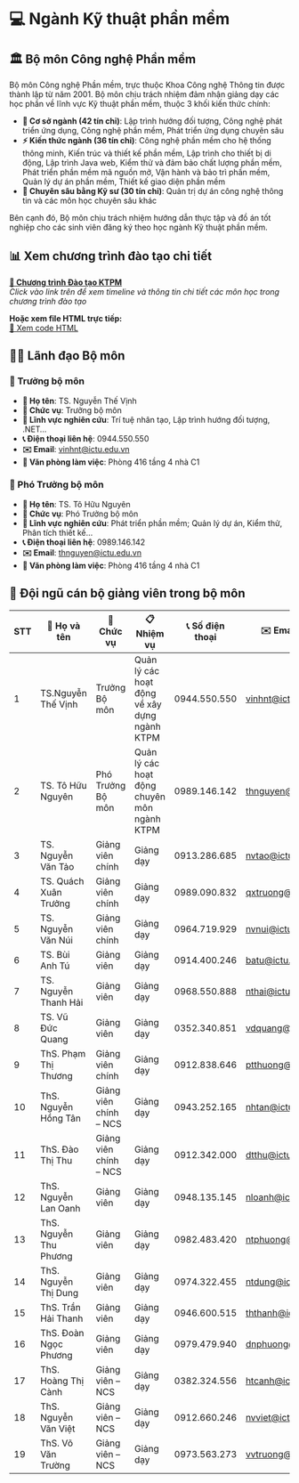 # 💻 Ngành Kỹ thuật phần mềm

## 🏛️ Bộ môn Công nghệ Phần mềm

Bộ môn Công nghệ Phần mềm, trực thuộc Khoa Công nghệ Thông tin được thành lập từ năm 2001. Bộ môn chịu trách nhiệm đảm nhận giảng dạy các học phần về lĩnh vực Kỹ thuật phần mềm, thuộc 3 khối kiến thức chính:

- **🔄 Cơ sở ngành (42 tín chỉ)**: Lập trình hướng đối tượng, Công nghệ phát triển ứng dụng, Công nghệ phần mềm, Phát triển ứng dụng chuyên sâu
- **⚡ Kiến thức ngành (36 tín chỉ)**: Công nghệ phần mềm cho hệ thống thông minh, Kiến trúc và thiết kế phần mềm, Lập trình cho thiết bị di động, Lập trình Java web, Kiểm thử và đảm bảo chất lượng phần mềm, Phát triển phần mềm mã nguồn mở, Vận hành và bảo trì phần mềm, Quản lý dự án phần mềm, Thiết kế giao diện phần mềm
- **🧪 Chuyên sâu bằng Kỹ sư (30 tín chỉ)**: Quản trị dự án công nghệ thông tin và các môn học chuyên sâu khác

Bên cạnh đó, Bộ môn chịu trách nhiệm hướng dẫn thực tập và đồ án tốt nghiệp cho các sinh viên đăng ký theo học ngành Kỹ thuật phần mềm.

## 📊 Xem chương trình đào tạo chi tiết
**[🔗 Chương trình Đào tạo KTPM](https://ictu-software-engineering.github.io/KTPM/KTPM.html)**  
*Click vào link trên để xem timeline và thông tin chi tiết các môn học trong chương trình đào tạo*

**Hoặc xem file HTML trực tiếp:**  
[📄 Xem code HTML](https://github.com/ictu-software-engineering/KTPM/blob/main/KTPM.html)

## 👨‍💼 Lãnh đạo Bộ môn

### 🎯 Trưởng bộ môn
- **👤 Họ tên**: TS. Nguyễn Thế Vịnh
- **💼 Chức vụ**: Trưởng bộ môn
- **🔬 Lĩnh vực nghiên cứu**: Trí tuệ nhân tạo, Lập trình hướng đối tượng, .NET…
- **📞 Điện thoại liên hệ**: 0944.550.550
- **✉️ Email**: vinhnt@ictu.edu.vn
- **🏢 Văn phòng làm việc**: Phòng 416 tầng 4 nhà C1

### 🤝 Phó Trưởng bộ môn
- **👤 Họ tên**: TS. Tô Hữu Nguyên
- **💼 Chức vụ**: Phó Trưởng bộ môn
- **🔬 Lĩnh vực nghiên cứu**: Phát triển phần mềm; Quản lý dự án, Kiểm thử, Phân tích thiết kế…
- **📞 Điện thoại liên hệ**: 0989.146.142
- **✉️ Email**: thnguyen@ictu.edu.vn
- **🏢 Văn phòng làm việc**: Phòng 416 tầng 4 nhà C1

## 👥 Đội ngũ cán bộ giảng viên trong bộ môn

| STT | 👤 Họ và tên | 💼 Chức vụ | 📋 Nhiệm vụ | 📞 Số điện thoại | ✉️ Email liên hệ |
|-----|-----------|---------|----------|---------------|---------------|
| 1 | TS.Nguyễn Thế Vịnh | Trưởng Bộ môn | Quản lý các hoạt động về xây dựng ngành KTPM | 0944.550.550 | vinhnt@ictu.edu.vn |
| 2 | TS. Tô Hữu Nguyên | Phó Trưởng Bộ môn | Quản lý các hoạt động chuyên môn ngành KTPM | 0989.146.142 | thnguyen@ictu.edu.vn |
| 3 | TS. Nguyễn Văn Tảo | Giảng viên chính | Giảng dạy | 0913.286.685 | nvtao@ictu.edu.vn |
| 4 | TS. Quách Xuân Trưởng | Giảng viên chính | Giảng dạy | 0989.090.832 | qxtruong@ictu.edu.vn |
| 5 | TS. Nguyễn Văn Núi | Giảng viên chính | Giảng dạy | 0964.719.929 | nvnui@ictu.edu.vn |
| 6 | TS. Bùi Anh Tú | Giảng viên | Giảng dạy | 0914.400.246 | batu@ictu.edu.vn |
| 7 | TS. Nguyễn Thanh Hải | Giảng viên | Giảng dạy | 0968.550.888 | nthai@ictu.edu.vn |
| 8 | TS. Vũ Đức Quang | Giảng viên | Giảng dạy | 0352.340.851 | vdquang@ictu.edu.vn |
| 9 | ThS. Phạm Thị Thương | Giảng viên chính | Giảng dạy | 0912.838.646 | ptthuong@ictu.edu.vn |
| 10 | ThS. Nguyễn Hồng Tân | Giảng viên chính – NCS | Giảng dạy | 0943.252.165 | nhtan@ictu.edu.vn |
| 11 | ThS. Đào Thị Thu | Giảng viên chính – NCS | Giảng dạy | 0912.342.000 | dtthu@ictu.edu.vn |
| 12 | ThS. Nguyễn Lan Oanh | Giảng viên | Giảng dạy | 0948.135.145 | nloanh@ictu.edu.vn |
| 13 | ThS. Nguyễn Thu Phương | Giảng viên | Giảng dạy | 0982.483.420 | ntphuong@ictu.edu.vn |
| 14 | ThS. Nguyễn Thị Dung | Giảng viên | Giảng dạy | 0974.322.455 | ntdung@ictu.edu.vn |
| 15 | ThS. Trần Hải Thanh | Giảng viên | Giảng dạy | 0946.600.515 | ththanh@ictu.edu.vn |
| 16 | ThS. Đoàn Ngọc Phương | Giảng viên | Giảng dạy | 0979.479.940 | dnphuong@ictu.edu.vn |
| 17 | ThS. Hoàng Thị Cành | Giảng viên – NCS | Giảng dạy | 0382.324.556 | htcanh@ictu.edu.vn |
| 18 | ThS. Nguyễn Văn Việt | Giảng viên – NCS | Giảng dạy | 0912.660.246 | nvviet@ictu.edu.vn |
| 19 | ThS. Võ Văn Trường | Giảng viên – NCS | Giảng dạy | 0973.563.273 | vvtruong@ictu.edu.vn |
